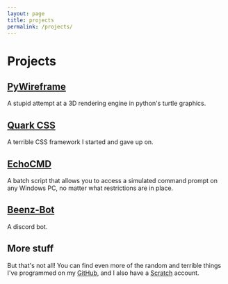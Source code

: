 ```yaml
---
layout: page
title: projects
permalink: /projects/
---
```


# Projects

## [PyWireframe](https://pr0x1mas.github.io/PyWireframe)

A stupid attempt at a 3D rendering engine in python's turtle graphics.

## [Quark CSS](https://pr0x1mas.github.io/quark-CSS)

A terrible CSS framework I started and gave up on.

## [EchoCMD](https://pr0x1mas.github.io/EchoCMD)

A batch script that allows you to access a simulated command prompt on any Windows PC, no matter what restrictions are in place.

## [Beenz-Bot](https://pr0x1mas.github.io/beenz-bot)

A discord bot.

## More stuff

But that's not all! You can find even more of the random and terrible things I've programmed on my [GitHub](https://github.com/Pr0x1mas), and I also have a [Scratch](https://scratch.mit.edu/users/HYPERHAMSTER534/) account.
